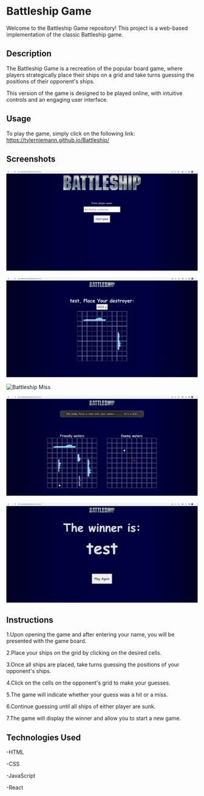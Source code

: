 
# Battleship Game

Welcome to the Battleship Game repository! This project is a web-based implementation of the classic Battleship game.

## Description

The Battleship Game is a recreation of the popular board game, where players strategically place their ships on a grid and take turns guessing the positions of their opponent's ships.

This version of the game is designed to be played online, with intuitive controls and an engaging user interface.

## Usage

To play the game, simply click on the following link: https://tylerniemann.github.io/Battleship/

## Screenshots
![Battleship Start](my-app/public/startscreen.PNG)

![Battleship Place](my-app/public/placementscreeen.PNG)

![Battleship Miss](my-app/public/misssscreen.PNG)

![Battleship Hit](my-app/public/hitscreen.PNG)

![Battleship Win](my-app/public/winnerscreen.PNG)

## Instructions

1.Upon opening the game and after entering your name, you will be presented with the game board.

2.Place your ships on the grid by clicking on the desired cells.

3.Once all ships are placed, take turns guessing the positions of your opponent's ships.

4.Click on the cells on the opponent's grid to make your guesses.

5.The game will indicate whether your guess was a hit or a miss.

6.Continue guessing until all ships of either player are sunk.

7.The game will display the winner and allow you to start a new game.

## Technologies Used

-HTML

-CSS

-JavaScript

-React
